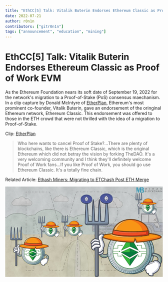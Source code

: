 ```yaml
---
title: "EthCC[5] Talk: Vitalik Buterin Endorses Ethereum Classic as Proof of Work EVM"
date: 2022-07-21
author: r0n1n
contributors: ["gitr0n1n"]
tags: ["announcement", "education", "mining"]
---
```


# EthCC[5] Talk: Vitalik Buterin Endorses Ethereum Classic as Proof of Work EVM

As the Ethereum Foundation nears its soft date of September 19, 2022 for the network's migration to a Proof-of-Stake (PoS) consensus maechanism. In a clip capture by Donald McIntyre of [EtherPlan](https://ethereplan.com), Ethereum's most prominent co-founder, Vitalik Buterin, gave an endorsement of the oringinal Ethereum network, Ethereum Classic. This endorsement was offered to those in the ETH crowd that were not thrilled with the idea of a migration to Proof-of-Stake.

Clip: [EtherPlan](https://www.youtube.com/clip/Ugkxjp2lf6i0UXgtzR_gRrKqdTq5g7CGKGF8)

> Who here wants to cancel Proof of Stake?...There are plenty of blockchains, like there is Ethereum Classic, which is the original Ethereum which did not betray the vision by forking TheDAO. It's a very welcoming community and I think they'll definitely welcome Proof of Work fans...If you like Proof of Work, you should go use Ethereum Classic. It's a totally fine chain.


Related Article: [Ethash Miners: Migrating to ETChash Post ETH Merge](https://ethereumclassic.org/blog/2022-03-18-etc-welcomes-ethash-miners)

![New ETChash Miners](./etchash_miners.jpg)
